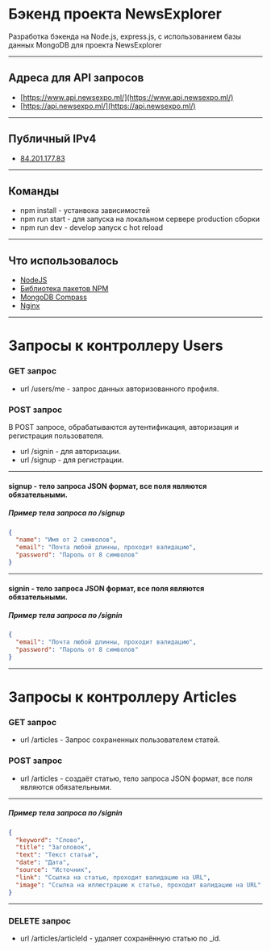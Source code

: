 # Бэкенд проекта NewsExplorer

Разработка бэкенда на Node.js, express.js, с использованием базы данных MongoDB для проекта NewsExplorer
____

## Адреса для API запросов 

- [https://www.api.newsexpo.ml/](https://www.api.newsexpo.ml/)
- [https://api.newsexpo.ml/](https://api.newsexpo.ml/)
____
## Публичный IPv4

- [84.201.177.83](http://84.201.177.83/)
____

## Команды

- npm install - устанвока зависимостей
- npm run start - для запуска на локальном сервере production сборки
- npm run dev - develop запуск с hot reload

____

## Что использовалось

- [NodeJS](https://nodejs.org/en/)
- [Библиотека пакетов NPM](https://nodejs.org/en/download/)
- [MongoDB Compass](https://www.mongodb.com/products/compass)
- [Nginx](https://www.nginx.com/)
____

# Запросы к контроллеру Users

### GET запрос

- url /users/me - запрос данных авторизованного профиля.

### POST запрос

В POST запросе, обрабатываются аутентификация, авторизация и регистрация пользователя. 

- url /signin - для авторизации.
- url /signup - для регистрации.
____
#### signup - тело запроса JSON формат, все поля являются обязательными.
##### Пример тела запроса по /signup
```json
{
  "name": "Имя от 2 символов", 
  "email": "Почта любой длинны, проходит валидацию",
  "password": "Пароль от 8 символов"
}
```
____
#### signin - тело запроса JSON формат, все поля являются обязательными.
##### Пример тела запроса по /signin
```json
{
  "email": "Почта любой длинны, проходит валидацию",
  "password": "Пароль от 8 символов"
}
```
____

# Запросы к контроллеру Articles

### GET запрос

- url /articles - Запрос сохраненных пользователем статей.

### POST запрос

- url /articles - создаёт статью, тело запроса JSON формат, все поля являются обязательными.
____

##### Пример тела запроса по /signin
```json
{
  "keyword": "Слово",
  "title": "Заголовок",
  "text": "Текст статьи",
  "date": "Дата",
  "source": "Источник",
  "link": "Ссылка на статью, проходит валидацию на URL",
  "image": "Ссылка на иллюстрацию к статье, проходит валидацию на URL"
}
```

____

### DELETE запрос

- url /articles/articleId - удаляет сохранённую статью  по _id.
